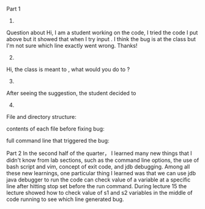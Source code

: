 Part 1

1.
Question about
Hi, I am a student working on the code, I tried the code I put above but it showed that when I try input . I think the bug is at the class but I'm not sure which line exactly went wrong. Thanks!

2.

Hi, the class is meant to , what would you do to ?

3. 
After seeing the suggestion, the student decided to 

4.
File and directory structure:

contents of each file before fixing bug:

full command line that triggered the bug:

Part 2
In the second half of the quarter， I learned many new things that I didn't know from lab sections, such as the command line options, the use of bash script and vim, concept of exit code, and jdb debugging. Among all these new learnings, one particular thing I learned was that we can use jdb java debugger to run the code can check value of a variable at a specific line after hitting stop set before the run command. During lecture 15 the lecture showed how to check value of s1 and s2 variables in the middle of code running to see which line generated bug.  

